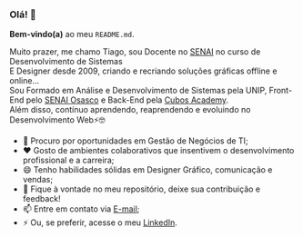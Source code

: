 ### Olá! 👋

**Bem-vindo(a)** ao meu `README.md`.

Muito prazer, me chamo Tiago, sou Docente no [SENAI](https://www.linkedin.com/company/senaileopoldina/) no curso de Desenvolvimento de Sistemas <br>
E Designer desde 2009, criando e recriando soluções gráficas offline e online...<br>
Sou Formado em Análise e Desenvolvimento de Sistemas pela UNIP, Front-End pelo [SENAI Osasco](https://www.linkedin.com/company/senai-osasco/) e Back-End pela [Cubos Academy](https://github.com/cubos-academy).<br>
Além disso, contínuo aprendendo, reaprendendo e evoluindo no Desenvolvimento Web⚡🤓

- 🌱 Procuro por oportunidades em Gestão de Negócios de TI;
- ❤️ Gosto de ambientes colaborativos que insentivem o desenvolvimento profissional e a carreira;
- 😄 Tenho habilidades sólidas em Designer Gráfico, comunicação e vendas;
- 💬 Fique à vontade no meu repositório, deixe sua contribuição e feedback!
- 📫 Entre em contato via [E-mail](mailto:tiagonevestec@gmail.com);
- ⚡ Ou, se preferir, acesse o meu [LinkedIn](https://linkedin.com/in/tiagosfneves).
